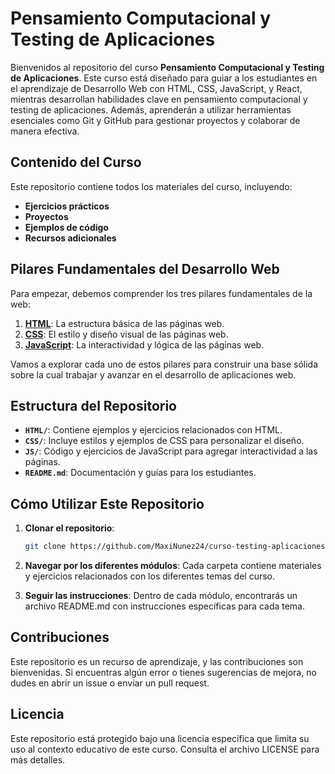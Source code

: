 # Pensamiento Computacional y Testing de Aplicaciones

Bienvenidos al repositorio del curso **Pensamiento Computacional y Testing de Aplicaciones**. Este curso está diseñado para guiar a los estudiantes en el aprendizaje de Desarrollo Web con HTML, CSS, JavaScript, y React, mientras desarrollan habilidades clave en pensamiento computacional y testing de aplicaciones. Además, aprenderán a utilizar herramientas esenciales como Git y GitHub para gestionar proyectos y colaborar de manera efectiva.

## Contenido del Curso

Este repositorio contiene todos los materiales del curso, incluyendo:
- **Ejercicios prácticos**
- **Proyectos**
- **Ejemplos de código**
- **Recursos adicionales**

## Pilares Fundamentales del Desarrollo Web

Para empezar, debemos comprender los tres pilares fundamentales de la web:

1. [**HTML**](HTML/): La estructura básica de las páginas web.
2. [**CSS**](src/CSS/): El estilo y diseño visual de las páginas web.
3. [**JavaScript**](src/jS/): La interactividad y lógica de las páginas web.

Vamos a explorar cada uno de estos pilares para construir una base sólida sobre la cual trabajar y avanzar en el desarrollo de aplicaciones web.

## Estructura del Repositorio

- **`HTML/`**: Contiene ejemplos y ejercicios relacionados con HTML.
- **`CSS/`**: Incluye estilos y ejemplos de CSS para personalizar el diseño.
- **`JS/`**: Código y ejercicios de JavaScript para agregar interactividad a las páginas.
- **`README.md`**: Documentación y guías para los estudiantes.

## Cómo Utilizar Este Repositorio

1. **Clonar el repositorio**: 
   ```bash
   git clone https://github.com/MaxiNunez24/curso-testing-aplicaciones.git
   ```
2. **Navegar por los diferentes módulos**: Cada carpeta contiene materiales y ejercicios relacionados con los diferentes temas del curso.

3. **Seguir las instrucciones**: Dentro de cada módulo, encontrarás un archivo README.md con instrucciones específicas para cada tema.

## Contribuciones
Este repositorio es un recurso de aprendizaje, y las contribuciones son bienvenidas. Si encuentras algún error o tienes sugerencias de mejora, no dudes en abrir un issue o enviar un pull request.

## Licencia
Este repositorio está protegido bajo una licencia específica que limita su uso al contexto educativo de este curso. Consulta el archivo LICENSE para más detalles.


